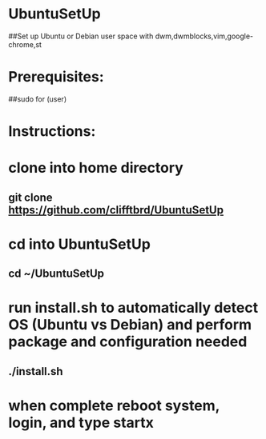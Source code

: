 # UbuntuSetUp

##Set up Ubuntu or Debian user space with dwm,dwmblocks,vim,google-chrome,st


# Prerequisites:

##sudo for (user)


# Instructions:

# clone into home directory

## git clone https://github.com/clifftbrd/UbuntuSetUp


# cd into UbuntuSetUp

## cd ~/UbuntuSetUp


# run install.sh to automatically detect OS (Ubuntu vs Debian) and perform package and configuration needed

## ./install.sh


# when complete reboot system, login, and type startx
